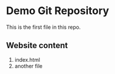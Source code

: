 # Demo Git Repository

This is the first file in this repo.

## Website content

1. index.html
1. another file
